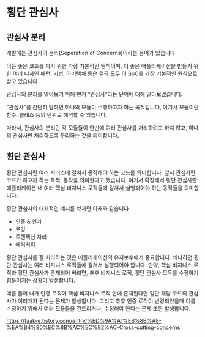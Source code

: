 # 횡단 관심사

## 관심사 분리

개발에는 관심사의 분리(Seperation of Concerns)이라는 용어가 있습니다.

이는 좋은 코드를 짜기 위한 가장 기본적인 원칙이며, 더 좋은 애플리케이션을 만들기 위한 여러 디자인 패턴, 기법, 아키텍쳐 등은 결국 모두 이 SoC를 가장 기본적인 원칙으로 삼고 있습니다.

관심사의 분리를 알아보기 위해 먼저 “관심사"라는 단어에 대해 알아보겠습니다.

“관심사"를 간단히 말하면 하나의 모듈이 수행하고자 하는 목적입니다, 여기서 모듈이란 함수, 클래스 등의 단위로 해석할 수 있습니다.

따라서, 관심사의 분리란 각 모듈들이 한번에 여러 관심사를 처리하려고 하지 않고, 하나의 관심사만 처리하도록 분리하는 것을 의미합니다.

## 횡단 관심사

횡단 관심사란 여러 서비스에 걸쳐서 동작해야 하는 코드를 의미합니다. 앞서 관심사란 코드가 하고자 하는 목적, 동작을 의미한다고 했습니다. 여기서 확장해서 횡단 관심사란 애플리케이션 내 여러 핵심 비지니스 로직들에 걸쳐서 실행되어야 하는 동작들을 의미합니다.

횡단 관심사의 대표적인 예시를 보자면 아래와 같습니다.

- 인증 & 인가
- 로깅
- 트랜잭션 처리
- 에러처리

횡단 관심사를 잘 처리하는 것은 애플리케이션의 유지보수에서 중요합니다. 왜냐하면 횡단 관심사는 여러 비지니스 로직들에 걸쳐서 실행되어야 합니다. 만약, 핵심 비지니스 로직과 횡단 관심사가 혼재되어 버리면, 추후 비지니스 로직, 횡단 관심사 모두를 수정하기 힘들어지는 상황이 발생합니다.

예를 들어 내가 인증 로직이 핵심 비지니스 로직 안에 혼재된다면 일단 해당 코드의 관심사가 여러개가 된다는 문제가 발생합니다. 그리고 추후 인증 로직이 변경되었을때 이를 수정하기 위해서 여러 모듈들을 건드리거나, 수정해야 한다는 문제 또한 발생합니다.  


https://taak-e.tistory.com/entry/%ED%9A%A1%EB%8B%A8-%EA%B4%80%EC%8B%AC%EC%82%AC-Cross-cutting-concerns